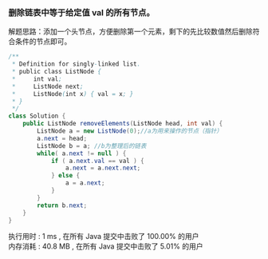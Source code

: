 ### 删除链表中等于给定值 val 的所有节点。

解题思路：添加一个头节点，方便删除第一个元素，剩下的先比较数值然后删除符合条件的节点即可。
```java
/**
 * Definition for singly-linked list.
 * public class ListNode {
 *     int val;
 *     ListNode next;
 *     ListNode(int x) { val = x; }
 * }
 */
class Solution {
    public ListNode removeElements(ListNode head, int val) {
        ListNode a = new ListNode(0);//a为用来操作的节点（指针）
        a.next = head;
        ListNode b = a; //b为整理后的链表
        while( a.next != null ) {
            if ( a.next.val == val ) {
                a.next = a.next.next;
            } else {
                a = a.next;
            }
        }
        return b.next;
    }
}
```

执行用时 :
1 ms
, 在所有 Java 提交中击败了
100.00%
的用户
<br>内存消耗 :
40.8 MB
, 在所有 Java 提交中击败了
5.01%
的用户
